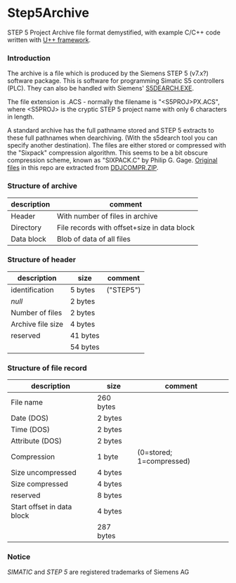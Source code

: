 # Step5Archive
STEP 5 Project Archive file format demystified, with example C/C++ code written with [U++ framework](https://www.ultimatepp.org/index.html).

### Introduction

The archive is a file which is produced by the Siemens STEP 5 (v7.x?) software package. This is software for programming Simatic S5 controllers (PLC). They can also be handled with Siemens' [S5DEARCH.EXE](https://support.industry.siemens.com/cs/document/1160072/archiving-dearchivingtool-for-step-5-v7-x-projekt-files?dti=0&lc=en-CY).

The file extension is .ACS - normally the filename is "\<S5PROJ\>PX.ACS", where \<S5PROJ\> is the cryptic STEP 5 project name with only 6 characters in length.

A standard archive has the full pathname stored and STEP 5 extracts to these full pathnames when dearchiving. (With the s5dearch tool you can specify another destination). The files are either stored or compressed with the "Sixpack" compression algorithm. This seems to be a bit obscure compression scheme, known as "SIXPACK.C" by Philip G. Gage. [Original files](resources/sixpack) in this repo are extracted from [DDJCOMPR.ZIP](https://www.sac.sk/download/pack/ddjcompr.zip).

### Structure of archive

| description | comment                                     |
| ----------- | ------------------------------------------- |
| Header      | With number of files in archive             |
| Directory   | File records with offset+size in data block |
| Data block  | Blob of data of all files                   |

### Structure of header

| description       | size     | comment   |
| ----------------- | -------- | --------- |
| identification    | 5 bytes  | ("STEP5") |
| *null*            | 2 bytes  |           |
| Number of files   | 2 bytes  |           |
| Archive file size | 4 bytes  |           |
| reserved          | 41 bytes |           |
|                   | 54 bytes |           |

### Structure of file record

| description                | size      | comment                  |
| -------------------------- | --------- | ------------------------ |
| File name                  | 260 bytes |                          |
| Date (DOS)                 | 2 bytes   |                          |
| Time (DOS)                 | 2 bytes   |                          |
| Attribute (DOS)            | 2 bytes   |                          |
| Compression                | 1 byte    | (0=stored; 1=compressed) |
| Size uncompressed          | 4 bytes   |                          |
| Size compressed            | 4 bytes   |                          |
| reserved                   | 8 bytes   |                          |
| Start offset in data block | 4 bytes   |                          |
|                            | 287 bytes |                          |


### Notice
*SIMATIC* and *STEP 5* are registered trademarks of Siemens AG
